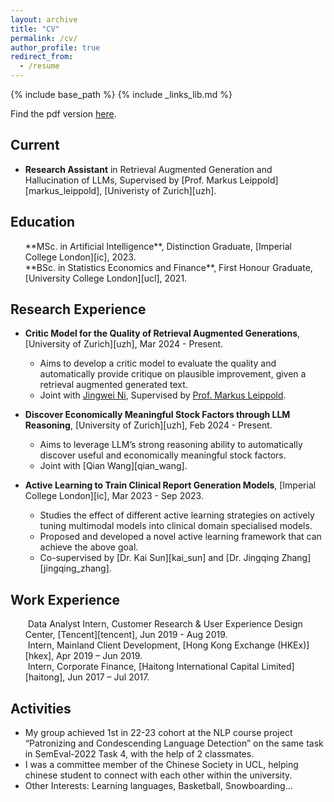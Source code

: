 ```yaml
---
layout: archive
title: "CV"
permalink: /cv/
author_profile: true
redirect_from:
  - /resume
---
```


{% include base_path %}
{% include _links_lib.md %}

Find the pdf version [here](<http://andrewWTY.github.io/files/CV_Andrew.pdf>).

## Current
* **Research Assistant** in Retrieval Augmented Generation and Hallucination of LLMs, Supervised by [Prof. Markus Leippold][markus_leippold], [Univeristy of Zurich][uzh].

## Education
<ul style="list-style: none;">
<li markdown="1"> <i class="fa fa-graduation-cap" aria-hidden="true"></i> 
**MSc. in Artificial Intelligence**, Distinction Graduate, [Imperial College London][ic], 2023.
</li> 
<li markdown="1"> <i class="fa fa-graduation-cap" aria-hidden="true"></i> 
**BSc. in Statistics Economics and Finance**, First Honour Graduate, [University College London][ucl], 2021.
</li> 
</ul>

## Research Experience
* **Critic Model for the Quality of Retrieval Augmented Generations**, [University of Zurich][uzh], Mar 2024 - Present.
  * Aims to develop a critic model to evaluate the quality and automatically provide critique on plausible improvement, given a retrieval augmented generated text.
  * Joint with [Jingwei Ni](jingwei_ni), Supervised by [Prof. Markus Leippold](markus_leippold).

* **Discover Economically Meaningful Stock Factors through LLM Reasoning**, [University of Zurich][uzh], Feb 2024 - Present.
  * Aims to leverage LLM’s strong reasoning ability to automatically discover useful and economically meaningful stock factors.
  * Joint with [Qian Wang][qian_wang].

* **Active Learning to Train Clinical Report Generation Models**, [Imperial College London][ic], Mar 2023 - Sep 2023.
  * Studies the effect of different active learning strategies on actively tuning multimodal models into clinical domain specialised models.
  * Proposed and developed a novel active learning framework that can achieve the above goal.
  * Co-supervised by [Dr. Kai Sun][kai_sun] and [Dr. Jingqing Zhang][jingqing_zhang].

## Work Experience
<ul style="list-style: none;">

<li markdown="1"> <i class="fa fa-briefcase" aria-hidden="true"></i> 
&nbsp;Data Analyst Intern, Customer Research & User Experience Design Center, [Tencent][tencent], Jun 2019 - Aug 2019.
</li>
<li markdown="1"> <i class="fa fa-briefcase" aria-hidden="true"></i> 
&nbsp;Intern, Mainland Client Development, [Hong Kong Exchange (HKEx)][hkex], Apr 2019 – Jun 2019.
</li> 
<li markdown="1"> <i class="fa fa-briefcase" aria-hidden="true"></i> 
&nbsp;Intern, Corporate Finance, [Haitong International Capital Limited][haitong], Jun 2017 – Jul 2017.
</li> 
</ul>

## Activities
* My group achieved 1st in 22-23 cohort at the NLP course project “Patronizing and Condescending Language Detection” on the same task in SemEval-2022 Task 4, with the help of 2 classmates.
* I was a committee member of the Chinese Society in UCL, helping chinese student to connect with each other within the university.
* Other Interests: Learning languages, Basketball, Snowboarding...